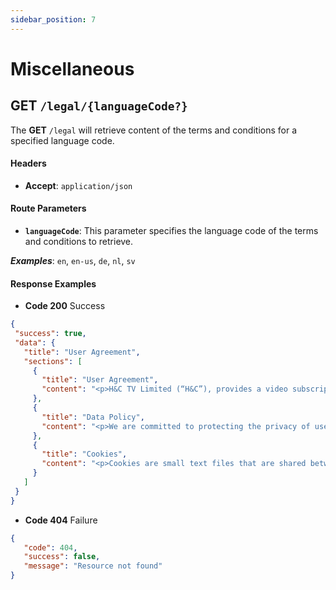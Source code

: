 ```yaml
---
sidebar_position: 7
---
```


# Miscellaneous

## GET `/legal/{languageCode?}`

The **GET** `/legal` will retrieve content of the terms and conditions for a specified language code.

#### Headers

* **Accept**: `application/json`

#### Route Parameters

* **`languageCode`**: This parameter specifies the language code of the terms and conditions to retrieve.

 ***Examples***: `en`, `en-us`, `de`, `nl`, `sv`

#### Response Examples

* **Code 200** Success
 ```json
{
  "success": true,
  "data": {
    "title": "User Agreement",
    "sections": [
      {
        "title": "User Agreement",
        "content": "<p>H&C TV Limited (“H&C”), provides a video subscription service that allows members to access live and on demand equestrian sports content and other equestrian related programming (the “H&C Services” or the “Services”), streamed over the internet to certain internet-connected TVs, computers and other devices.\n</p>\n<p>Please read this User Agreement before subscribing for the Services. You acknowledge that you have read and understood and agree with these conditions now and every time you use the Services, and you accept any revised version.</p>"
      },
      {
        "title": "Data Policy",
        "content": "<p>We are committed to protecting the privacy of users of the H&amp;C Services. This Data Privacy Policy explains what information we may collect about you, how we will use it and the steps that we will take to ensure that such information is kept secure, in compliance with the General Data Protection Regulation (EU) 2016/679.&nbsp;By using the Services, you consent to us collecting and using your details in accordance with this Data Privacy Policy.</p>\n<p>When you use the Services, we may collect details about you (“Personal Information”), which may consist of your contact details (such as your name or e-mail address) or other anonymized information about you such as your computer’s IP address. Such details are collected in a number of ways: they can be obtained via the use of cookies or when you register to purchase a particular product or service from us.</p>"
      },
      {
        "title": "Cookies",
        "content": "<p>Cookies are small text files that are shared between your computer and a website. We use cookies on the website to know if you are logged in to the website, and also to gather anonymous information about the pages you visit so that we can provide the best possible service. For more information about cookies, <a href=\"https://en.wikipedia.org/wiki/HTTP_cookie\" target=\"_blank\" rel=\"noopener noreferrer\">click here</a>.</p>"
      }
    ]
  }
}
 ```
* **Code 404** Failure
 ```json
{
    "code": 404,
    "success": false,
    "message": "Resource not found"
}
 ```
